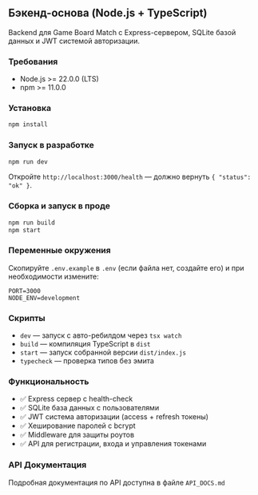 ## Бэкенд-основа (Node.js + TypeScript)

Backend для Game Board Match с Express-сервером, SQLite базой данных и JWT системой авторизации.

### Требования
- Node.js >= 22.0.0 (LTS)
- npm >= 11.0.0

### Установка
```bash
npm install
```

### Запуск в разработке
```bash
npm run dev
```
Откройте `http://localhost:3000/health` — должно вернуть `{ "status": "ok" }`.

### Сборка и запуск в проде
```bash
npm run build
npm start
```

### Переменные окружения
Скопируйте `.env.example` в `.env` (если файла нет, создайте его) и при необходимости измените:
```
PORT=3000
NODE_ENV=development
```

### Скрипты
- `dev` — запуск с авто-ребилдом через `tsx watch`
- `build` — компиляция TypeScript в `dist`
- `start` — запуск собранной версии `dist/index.js`
- `typecheck` — проверка типов без эмита

### Функциональность
- ✅ Express сервер с health-check
- ✅ SQLite база данных с пользователями
- ✅ JWT система авторизации (access + refresh токены)
- ✅ Хеширование паролей с bcrypt
- ✅ Middleware для защиты роутов
- ✅ API для регистрации, входа и управления токенами

### API Документация
Подробная документация по API доступна в файле `API_DOCS.md`


